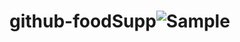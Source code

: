 # github-foodSupp![Sample](https://user-images.githubusercontent.com/127491524/230026903-389855e0-5b04-46d3-8fc3-49f6cf25c11b.jpg)

